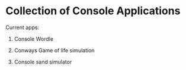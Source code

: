 # Collection of Console Applications

Current apps:

  1. Console Wordle

  2. Conways Game of life simulation

  3. Console sand simulator
